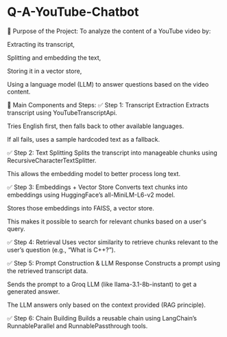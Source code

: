 # Q-A-YouTube-Chatbot
🧠 Purpose of the Project:
To analyze the content of a YouTube video by:

Extracting its transcript,

Splitting and embedding the text,

Storing it in a vector store,

Using a language model (LLM) to answer questions based on the video content.

🔧 Main Components and Steps:
✅ Step 1: Transcript Extraction
Extracts transcript using YouTubeTranscriptApi.

Tries English first, then falls back to other available languages.

If all fails, uses a sample hardcoded text as a fallback.

✅ Step 2: Text Splitting
Splits the transcript into manageable chunks using RecursiveCharacterTextSplitter.

This allows the embedding model to better process long text.

✅ Step 3: Embeddings + Vector Store
Converts text chunks into embeddings using HuggingFace’s all-MiniLM-L6-v2 model.

Stores those embeddings into FAISS, a vector store.

This makes it possible to search for relevant chunks based on a user's query.

✅ Step 4: Retrieval
Uses vector similarity to retrieve chunks relevant to the user’s question (e.g., “What is C++?”).

✅ Step 5: Prompt Construction & LLM Response
Constructs a prompt using the retrieved transcript data.

Sends the prompt to a Groq LLM (like llama-3.1-8b-instant) to get a generated answer.

The LLM answers only based on the context provided (RAG principle).

✅ Step 6: Chain Building
Builds a reusable chain using LangChain’s RunnableParallel and RunnablePassthrough tools.

